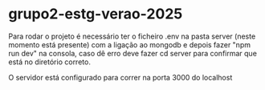 # grupo2-estg-verao-2025
Para rodar o projeto é necessário ter o ficheiro .env na pasta server  (neste momento está presente) com a ligação ao mongodb e depois fazer "npm run dev" na consola, caso dê erro deve fazer cd server para confirmar que está no diretório correto.

O servidor está configurado para correr na porta 3000 do localhost
